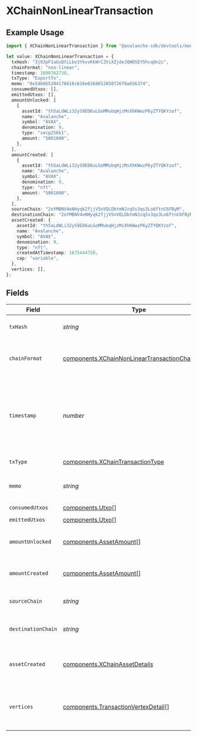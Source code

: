 # XChainNonLinearTransaction

## Example Usage

```typescript
import { XChainNonLinearTransaction } from "@avalanche-sdk/devtools/models/components";

let value: XChainNonLinearTransaction = {
  txHash: "3j9JpF1aGuQtLLbo3YkvvKkWrCZViXZjdeJQWUSEY5hcqUn2c",
  chainFormat: "non-linear",
  timestamp: 1600762738,
  txType: "ExportTx",
  memo: "0x546865204176616c616e6368652050726f6a656374",
  consumedUtxos: [],
  emittedUtxos: [],
  amountUnlocked: [
    {
      assetId: "th5aLdWLi32yS9ED6uLGoMMubqHjzMsXhKWwzP6yZTYQKYzof",
      name: "Avalanche",
      symbol: "AVAX",
      denomination: 9,
      type: "secp256k1",
      amount: "5001000",
    },
  ],
  amountCreated: [
    {
      assetId: "th5aLdWLi32yS9ED6uLGoMMubqHjzMsXhKWwzP6yZTYQKYzof",
      name: "Avalanche",
      symbol: "AVAX",
      denomination: 9,
      type: "nft",
      amount: "5001000",
    },
  ],
  sourceChain: "2oYMBNV4eNHyqk2fjjV5nVQLDbtmNJzq5s3qs3Lo6ftnC6FByM",
  destinationChain: "2oYMBNV4eNHyqk2fjjV5nVQLDbtmNJzq5s3qs3Lo6ftnC6FByM",
  assetCreated: {
    assetId: "th5aLdWLi32yS9ED6uLGoMMubqHjzMsXhKWwzP6yZTYQKYzof",
    name: "Avalanche",
    symbol: "AVAX",
    denomination: 9,
    type: "nft",
    createdAtTimestamp: 1675444720,
    cap: "variable",
  },
  vertices: [],
};
```

## Fields

| Field                                                                                                                | Type                                                                                                                 | Required                                                                                                             | Description                                                                                                          | Example                                                                                                              |
| -------------------------------------------------------------------------------------------------------------------- | -------------------------------------------------------------------------------------------------------------------- | -------------------------------------------------------------------------------------------------------------------- | -------------------------------------------------------------------------------------------------------------------- | -------------------------------------------------------------------------------------------------------------------- |
| `txHash`                                                                                                             | *string*                                                                                                             | :heavy_check_mark:                                                                                                   | Unique ID for this transaction.                                                                                      | 3j9JpF1aGuQtLLbo3YkvvKkWrCZViXZjdeJQWUSEY5hcqUn2c                                                                    |
| `chainFormat`                                                                                                        | [components.XChainNonLinearTransactionChainFormat](../../models/components/xchainnonlineartransactionchainformat.md) | :heavy_check_mark:                                                                                                   | Represents chain format this transaction is included in.                                                             | non-linear                                                                                                           |
| `timestamp`                                                                                                          | *number*                                                                                                             | :heavy_check_mark:                                                                                                   | Latest timestamp in seconds this transaction was accepted out of the same transaction accepted in other vertices.    | 1600762738                                                                                                           |
| `txType`                                                                                                             | [components.XChainTransactionType](../../models/components/xchaintransactiontype.md)                                 | :heavy_check_mark:                                                                                                   | Type of transaction.                                                                                                 |                                                                                                                      |
| `memo`                                                                                                               | *string*                                                                                                             | :heavy_check_mark:                                                                                                   | Hex encoded memo bytes for this transaction.                                                                         | 0x546865204176616c616e6368652050726f6a656374                                                                         |
| `consumedUtxos`                                                                                                      | [components.Utxo](../../models/components/utxo.md)[]                                                                 | :heavy_check_mark:                                                                                                   | N/A                                                                                                                  |                                                                                                                      |
| `emittedUtxos`                                                                                                       | [components.Utxo](../../models/components/utxo.md)[]                                                                 | :heavy_check_mark:                                                                                                   | N/A                                                                                                                  |                                                                                                                      |
| `amountUnlocked`                                                                                                     | [components.AssetAmount](../../models/components/assetamount.md)[]                                                   | :heavy_check_mark:                                                                                                   | Assets unlocked by inputs of this transaction.                                                                       |                                                                                                                      |
| `amountCreated`                                                                                                      | [components.AssetAmount](../../models/components/assetamount.md)[]                                                   | :heavy_check_mark:                                                                                                   | Assets created by outputs of this transaction.                                                                       |                                                                                                                      |
| `sourceChain`                                                                                                        | *string*                                                                                                             | :heavy_minus_sign:                                                                                                   | Source chain for an atomic transaction.                                                                              | 2oYMBNV4eNHyqk2fjjV5nVQLDbtmNJzq5s3qs3Lo6ftnC6FByM                                                                   |
| `destinationChain`                                                                                                   | *string*                                                                                                             | :heavy_minus_sign:                                                                                                   | Destination chain for an atomic transaction.                                                                         | 2oYMBNV4eNHyqk2fjjV5nVQLDbtmNJzq5s3qs3Lo6ftnC6FByM                                                                   |
| `assetCreated`                                                                                                       | [components.XChainAssetDetails](../../models/components/xchainassetdetails.md)                                       | :heavy_minus_sign:                                                                                                   | AssetAmount details of the asset created in CreateAssetTx                                                            |                                                                                                                      |
| `vertices`                                                                                                           | [components.TransactionVertexDetail](../../models/components/transactionvertexdetail.md)[]                           | :heavy_check_mark:                                                                                                   | A transaction on X-Chain can be accepted over multiple vertices.                                                     |                                                                                                                      |